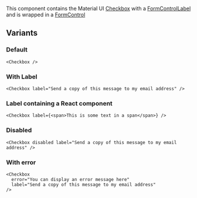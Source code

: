 This component contains the Material UI [Checkbox](https://material-ui.com/api/checkbox/) with a [FormControlLabel](https://material-ui.com/api/form-control-label/) and is wrapped in a [FormControl](https://material-ui.com/api/form-control/)

## Variants

### Default

```tsx
<Checkbox />
```

### With Label

```tsx
<Checkbox label="Send a copy of this message to my email address" />
```

### Label containing a React component

```tsx
<Checkbox label={<span>This is some text in a span</span>} />
```

### Disabled

```tsx
<Checkbox disabled label="Send a copy of this message to my email address" />
```

### With error

```tsx
<Checkbox
  error="You can display an error message here"
  label="Send a copy of this message to my email address"
/>
```
